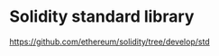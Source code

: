 <!-- TITLE: Solidity standard library -->



# Solidity standard library

https://github.com/ethereum/solidity/tree/develop/std